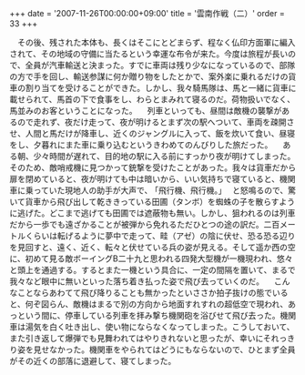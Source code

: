 +++
date = '2007-11-26T00:00:00+09:00'
title = '雲南作戦（二）'
order = 33
+++

　その後、残された本体も、長くはそこにとどまらず、程なく仏印方面軍に編入されて、その地域の守備に当たるという幸運な布令が来た。今度は旅程が長いので、全員が汽車輸送と決まった。すでに車両は残り少なになっているので、部隊の方で手を回し、輸送参謀に何か贈り物をしたとかで、案外楽に乗れるだけの貨車の割り当てを受けることができた。しかし、我々騎馬隊は、馬と一緒に貨車に載せられて、馬首の下で食事をし、わらとまみれて寝るのだ。荷物扱いでなく、馬並みのお客ということになった。
　列車といっても、昼間は敵機の襲撃があるので走れず、夜だけ走って、夜が明けるとまず次の駅へついて、車両を疎開させ、人間と馬だけが降車し、近くのジャングルに入って、飯を炊いて食い、昼寝をし、夕暮れにまた車に乗り込むというきわめてのんびりした旅だった。
　ある朝、少々時間が遅れて、目的地の駅に入る前にすっかり夜が明けてしまった。そのため、敵哨戒機に見つかって銃撃を受けたことがあった。我々は貨車だから扉を閉めていると、夜が明けても中は暗いから、いい気持ちで寝ていると、機関車に乗っていた現地人の助手が大声で、
｢飛行機、飛行機。｣
　と怒鳴るので、驚いて貨車から飛び出して乾ききっている田圃（タンボ）を蜘蛛の子を散らすように逃げた。どこまで逃げても田圃では遮蔽物も無い。しかし、狙われるのは列車だから一歩でも遠ざかることが被弾から免れるただひとつの途の訳だ。二百メートルくらいは転げるように夢中で走って、畦（アゼ）の陰に伏せ、恐る恐る辺りを見回すと、遠く、近く、転々と伏せている兵の姿が見える。そして遥か西の空に、初めて見る敵ボーイングB二十九と思われる四発大型機が一機現われ、悠々と頭上を通過する。するとまた一機という具合に、一定の間隔を置いて、まるで我々など眼中に無いといった落ち着き払った姿で飛び去っていくのだ。
　こんなことならあわてて飛び降りることも無かったといささか拍子抜けの態でいると、何ぞ図らん、敵機はまるで別の方向から地面すれすれの超低空で現われ、あっという間に、停車している列車を拝み撃ち機関砲を浴びせて飛び去った。機関車は湯気を白く吐き出し、使い物にならなくなってしまった。こうしておいて、また引き返して爆弾でも見舞われてはやりきれないと思ったが、幸いにそれっきり姿を見せなかった。機関車をやられてはどうにもならないので、ひとまず全員がその近くの部落に退避して、寝てしまった。
